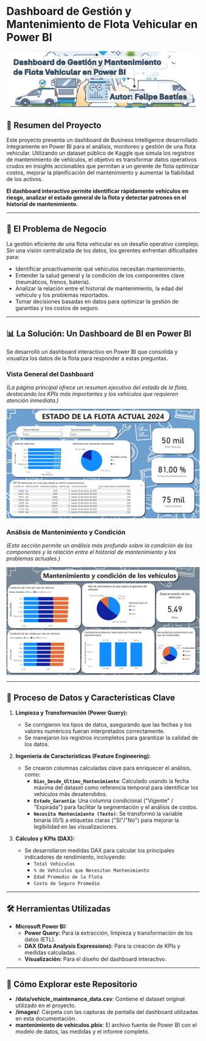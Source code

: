 # Dashboard de Gestión y Mantenimiento de Flota Vehicular en Power BI

![Banner del Proyecto](images/Banner.png) 

## 📜 Resumen del Proyecto

Este proyecto presenta un dashboard de Business Intelligence desarrollado íntegramente en Power BI para el análisis, monitoreo y gestión de una flota vehicular. Utilizando un dataset público de Kaggle que simula los registros de mantenimiento de vehículos, el objetivo es transformar datos operativos crudos en insights accionables que permitan a un gerente de flota optimizar costos, mejorar la planificación del mantenimiento y aumentar la fiabilidad de los activos.

**El dashboard interactivo permite identificar rápidamente vehículos en riesgo, analizar el estado general de la flota y detectar patrones en el historial de mantenimiento.**

---

## 🎯 El Problema de Negocio

La gestión eficiente de una flota vehicular es un desafío operativo complejo. Sin una visión centralizada de los datos, los gerentes enfrentan dificultades para:
*   Identificar proactivamente qué vehículos necesitan mantenimiento.
*   Entender la salud general y la condición de los componentes clave (neumáticos, frenos, batería).
*   Analizar la relación entre el historial de mantenimiento, la edad del vehículo y los problemas reportados.
*   Tomar decisiones basadas en datos para optimizar la gestión de garantías y los costos de seguro.

---

## 📊 La Solución: Un Dashboard de BI en Power BI

Se desarrolló un dashboard interactivo en Power BI que consolida y visualiza los datos de la flota para responder a estas preguntas.

### Vista General del Dashboard
*(La página principal ofrece un resumen ejecutivo del estado de la flota, destacando los KPIs más importantes y los vehículos que requieren atención inmediata.)*

![Vista General del Dashboard](images/Pagina1.png)

### Análisis de Mantenimiento y Condición
*(Esta sección permite un análisis más profundo sobre la condición de los componentes y la relación entre el historial de mantenimiento y los problemas actuales.)*

![Vista de Mantenimiento](images/Pagina2.png)

---

## 🔧 Proceso de Datos y Características Clave

1.  **Limpieza y Transformación (Power Query):**
    *   Se corrigieron los tipos de datos, asegurando que las fechas y los valores numéricos fueran interpretados correctamente.
    *   Se manejaron los registros incompletos para garantizar la calidad de los datos.

2.  **Ingeniería de Características (Feature Engineering):**
    *   Se crearon columnas calculadas clave para enriquecer el análisis, como:
        *   **`Dias_Desde_Ultimo_Mantenimiento`**: Calculado usando la fecha máxima del dataset como referencia temporal para identificar los vehículos más desatendidos.
        *   **`Estado_Garantia`**: Una columna condicional ("Vigente" / "Expirada") para facilitar la segmentación y el análisis de costos.
        *   **`Necesita Mantenimiento (Texto)`**: Se transformó la variable binaria (0/1) a etiquetas claras ("Sí"/"No") para mejorar la legibilidad en las visualizaciones.

3.  **Cálculos y KPIs (DAX):**
    *   Se desarrollaron medidas DAX para calcular los principales indicadores de rendimiento, incluyendo:
        *   `Total Vehículos`
        *   `% de Vehículos que Necesitan Mantenimiento`
        *   `Edad Promedio de la Flota`
        *   `Costo de Seguro Promedio`

---

## 🛠️ Herramientas Utilizadas

*   **Microsoft Power BI:**
    *   **Power Query:** Para la extracción, limpieza y transformación de los datos (ETL).
    *   **DAX (Data Analysis Expressions):** Para la creación de KPIs y medidas calculadas.
    *   **Visualización:** Para el diseño del dashboard interactivo.


---

## 🚀 Cómo Explorar este Repositorio

*   **/data/vehicle_maintenance_data.csv**: Contiene el dataset original utilizado en el proyecto.
*   **/images/**: Carpeta con las capturas de pantalla del dashboard utilizadas en esta documentación.
*   **mantenimiento de vehículos.pbix**: El archivo fuente de Power BI con el modelo de datos, las medidas y el informe completo.
